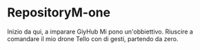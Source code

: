 # RepositoryM-one
Inizio da qui, a imparare GiyHub
Mi pono un'obbiettivo.
Riuscire  a comandare il mio drone Tello  con di gesti,
partendo da zero.
